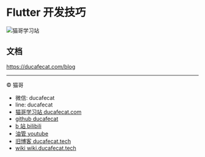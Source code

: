 # Flutter 开发技巧

![猫哥学习站](https://ducafecat.oss-cn-beijing.aliyuncs.com/ducafecat/video-ducafecat-banner.png)

## 文档

<https://ducafecat.com/blog>

---

© 猫哥

- 微信: ducafecat
- line: ducafecat
- [猫哥学习站 ducafecat.com](https://ducafecat.com)
- [github ducafecat](https://github.com/ducafecat)
- [b 站 bilibili](https://space.bilibili.com/404904528)
- [油管 youtube](https://www.youtube.com/@ducafecat)
- [旧博客 ducafecat.tech](https://ducafecat.tech)
- [wiki wiki.ducafecat.tech](https://wiki.ducafecat.tech)
